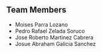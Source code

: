 ## Team Members

* Moises Parra Lozano 
* Pedro Rafael Zelada Soruco
* Jose Roberto Martinez Cabrera
* Josue Abraham Galicia Sanchez
